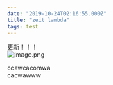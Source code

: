 ```yaml
---
date: "2019-10-24T02:16:55.000Z"
title: "zeit lambda"
tags: test
---
```

更新！！！<br />![image.png](https://cdn.nlark.com/yuque/0/2019/png/196955/1571886558066-5dca8ed9-0435-4008-bf20-0a226a6f7982.png#align=left&display=inline&height=151&name=image.png&originHeight=302&originWidth=662&search=&size=16694&status=done&width=331)

ccawcacomwa<br />cacwawww
